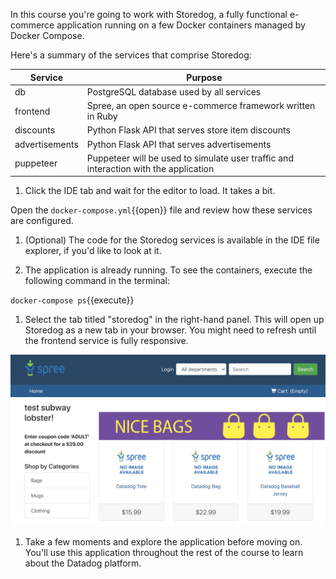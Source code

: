 In this course you're going to work with Storedog, a fully functional e-commerce application running on a few Docker containers managed by Docker Compose.

Here's a summary of the services that comprise Storedog:

| Service        | Purpose                                                                              |
| -------------- | ------------------------------------------------------------------------------------ |
| db             | PostgreSQL database used by all services                                             |
| frontend       | Spree, an open source e-commerce framework written in Ruby                           |
| discounts      | Python Flask API that serves store item discounts                                    |
| advertisements | Python Flask API that serves advertisements                                          |
| puppeteer      | Puppeteer will be used to simulate user traffic and interaction with the application |

1. Click the IDE tab and wait for the editor to load. It takes a bit.

  Open the `docker-compose.yml`{{open}} file and review how these services are configured.

1. (Optional) The code for the Storedog services is available in the IDE file explorer, if you'd like to look at it.

1. The application is already running. To see the containers, execute the following command in the terminal:

  `docker-compose ps`{{execute}}

1. Select the tab titled "storedog" in the right-hand panel. This will open up Storedog as a new tab in your browser. You might need to refresh until the frontend service is fully responsive.

  ![Storedog homepage](./assets/storedog_screenshot.png)

1. Take a few moments and explore the application before moving on. You'll use this application throughout the rest of the course to learn about the Datadog platform.

